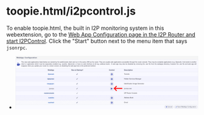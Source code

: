 toopie.html/i2pcontrol.js
=========================

To enable toopie.html, the built in I2P monitoring system in this webextension,
go to the [Web App Configuration page in the I2P Router and start I2PControl](http://127.0.0.1:7657/configwebapps).
Click the "Start" button next to the menu item that says `jsonrpc`.

- ![i2pcontrol.png](i2pcontrol.png)

